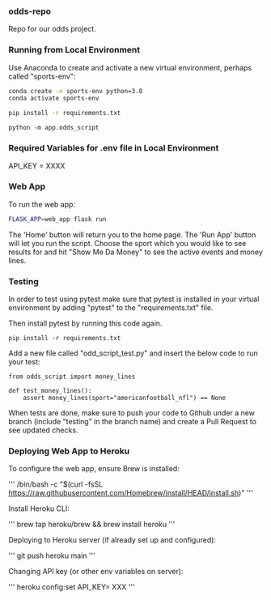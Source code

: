 ### odds-repo
Repo for our odds project.

### Running from Local Environment
Use Anaconda to create and activate a new virtual environment, perhaps called "sports-env":

```sh
conda create -n sports-env python=3.8
conda activate sports-env
```

```sh
pip install -r requirements.txt
```

```
python -m app.odds_script  
```

### Required Variables for .env file in Local Environment

API_KEY = XXXX


### Web App

To run the web app:

```sh
FLASK_APP=web_app flask run
```

The 'Home' button will return you to the home page. The 'Run App' button will let you run the script. 
Choose the sport which you would like to see results for and hit "Show Me Da Money" to see the active events and money lines. 

### Testing

In order to test using pytest make sure that pytest is installed in your virtual environment by adding "pytest" to the "requirements.txt" file.

Then install pytest by running this code again.
```
pip install -r requirements.txt
```

Add a new file called "odd_script_test.py" and insert the below code to run your test:
```
from odds_script import money_lines

def test_money_lines():
    assert money_lines(sport="americanfootball_nfl") == None
```

When tests are done, make sure to push your code to Github under a new branch (include "testing" in the branch name) and create a Pull Request to see updated checks.

### Deploying Web App to Heroku

To configure the web app, ensure Brew is installed:

'''
/bin/bash -c "$(curl -fsSL https://raw.githubusercontent.com/Homebrew/install/HEAD/install.sh)"
'''

Install Heroku CLI: 

'''
brew tap heroku/brew && brew install heroku
'''

Deploying to Heroku server (if already set up and configured):

'''
git push heroku main
'''

Changing API key (or other env variables on server):

'''
heroku config:set API_KEY= XXX
'''